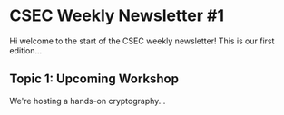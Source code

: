  # CSEC Weekly Newsletter #1
        
Hi welcome to the start of the CSEC weekly newsletter! 
This is our first edition...
        
## Topic 1: Upcoming Workshop
We're hosting a hands-on cryptography...
        
